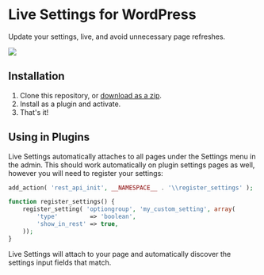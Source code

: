 # Live Settings for WordPress

Update your settings, live, and avoid unnecessary page refreshes.

<img src="http://i.imgur.com/9zBqMjw.gif" />

## Installation

1. Clone this repository, or [download as a zip](https://github.com/WP-API/live-settings/archive/master.zip).
2. Install as a plugin and activate.
3. That's it!

## Using in Plugins

Live Settings automatically attaches to all pages under the Settings menu in the admin. This should work automatically on plugin settings pages as well, however you will need to register your settings:

```php
add_action( 'rest_api_init', __NAMESPACE__ . '\\register_settings' );

function register_settings() {
	register_setting( 'optiongroup', 'my_custom_setting', array(
		'type'         => 'boolean',
		'show_in_rest' => true,
	));
}
```

Live Settings will attach to your page and automatically discover the settings input fields that match.
